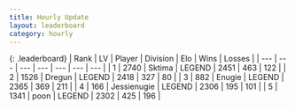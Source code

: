 ```yaml
---
title: Hourly Update
layout: leaderboard
category: hourly
---
```


{: .leaderboard}
| Rank | LV | Player | Division | Elo | Wins | Losses |
| --- | --- | --- | --- | --- | --- | --- |
| <span data-change="0">1</span> | 2740 | <span title="ID: 353063">Sktima</span> | LEGEND | <span data-change="0">2451</span> | <span data-change="0">463</span> | <span data-change="0">122</span> |
| <span data-change="0">2</span> | 1526 | <span title="ID: 337810">Dregun</span> | LEGEND | <span data-change="0">2418</span> | <span data-change="0">327</span> | <span data-change="0">80</span> |
| <span data-change="0">3</span> | 882 | <span title="ID: 623502">Enugie</span> | LEGEND | <span data-change="2">2365</span> | <span data-change="1">369</span> | <span data-change="0">211</span> |
| <span data-change="0">4</span> | 166 | <span title="ID: 756478">Jessienugie</span> | LEGEND | <span data-change="0">2306</span> | <span data-change="0">195</span> | <span data-change="0">101</span> |
| <span data-change="0">5</span> | 1341 | <span title="ID: 540690">poon</span> | LEGEND | <span data-change="0">2302</span> | <span data-change="0">425</span> | <span data-change="0">196</span> |